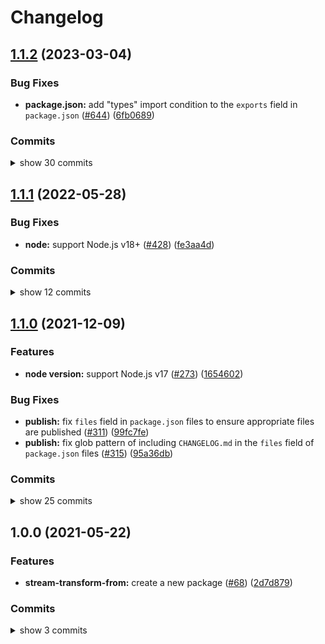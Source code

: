 # Changelog


## [1.1.2](https://www.github.com/sounisi5011/npm-packages/compare/stream-transform-from-v1.1.1...stream-transform-from-v1.1.2) (2023-03-04)

### Bug Fixes

* **package.json:** add "types" import condition to the `exports` field in `package.json` ([#644](https://www.github.com/sounisi5011/npm-packages/issues/644)) ([6fb0689](https://www.github.com/sounisi5011/npm-packages/commit/6fb0689f8640957f627df7ffccb155abfd593f16))

### Commits

<details><summary>show 30 commits</summary>

* [`85191ca`](https://www.github.com/sounisi5011/npm-packages/commit/85191ca52c0898cf6ba72bc4b80599a3f515fdf7) build(npm-scripts): introduce Turborepo ([#666](https://www.github.com/sounisi5011/npm-packages/issues/666))
* [`aabdf70`](https://www.github.com/sounisi5011/npm-packages/commit/aabdf70bc78b02199d53366c15d5c4e6c4c876d5) chore(deps): update dependency dprint-plugin-typescript to v0.80.2 ([#653](https://www.github.com/sounisi5011/npm-packages/issues/653))
* [`0024629`](https://www.github.com/sounisi5011/npm-packages/commit/0024629d84faec2ac7b5f581a118ce3d830bbb02) docs(readme): replace David DM badges with Libraries.io badges ([#649](https://www.github.com/sounisi5011/npm-packages/issues/649))
* [`6fb0689`](https://www.github.com/sounisi5011/npm-packages/commit/6fb0689f8640957f627df7ffccb155abfd593f16) fix(package.json): add "types" import condition to the `exports` field in `package.json` ([#644](https://www.github.com/sounisi5011/npm-packages/issues/644))
* [`f78b526`](https://www.github.com/sounisi5011/npm-packages/commit/f78b5266711ac5f8070c003ce537da1257e125bc) build(typescript): add `tsconfig.base-node14.json` - `tsconfig.json` file for Node.js 14 ([#642](https://www.github.com/sounisi5011/npm-packages/issues/642))
* [`079b825`](https://www.github.com/sounisi5011/npm-packages/commit/079b8254d88d0f7af273025ea9b1b2ee06e9811d) style(eslint): fix code format according to ESLint's `@typescript-eslint/no-confusing-void-expression` rules ([#627](https://www.github.com/sounisi5011/npm-packages/issues/627))
* [`631a50f`](https://www.github.com/sounisi5011/npm-packages/commit/631a50ff6aa637281c03099ab8ba4838944a14e9) chore(deps): update dev dependencies ([#626](https://www.github.com/sounisi5011/npm-packages/issues/626))
* [`44a1eab`](https://www.github.com/sounisi5011/npm-packages/commit/44a1eab4ef5bb7052a376b14803e023b419b227a) chore(./scripts/fix-changelog.mjs): change the repository URL in the commit list ([#591](https://www.github.com/sounisi5011/npm-packages/issues/591))
* [`1d26592`](https://www.github.com/sounisi5011/npm-packages/commit/1d265929217127f0dd21f09d5a2a3eb7967c1b13) chore(deps): update test packages ([#564](https://www.github.com/sounisi5011/npm-packages/issues/564))
* [`8d39bdd`](https://www.github.com/sounisi5011/npm-packages/commit/8d39bdd7c8df1d4acf2c9652f7a95c0052246b7b) chore(deps): update dependency @swc/core to v1.2.212 ([#562](https://www.github.com/sounisi5011/npm-packages/issues/562))
* [`9e9b917`](https://www.github.com/sounisi5011/npm-packages/commit/9e9b9170b512a83bbcf9c4de57359319ba72f4c6) chore(deps): update dependency @swc/core to v1.2.211 ([#551](https://www.github.com/sounisi5011/npm-packages/issues/551))
* [`4bfbfb9`](https://www.github.com/sounisi5011/npm-packages/commit/4bfbfb996bb1acefe66aa5a652230c4d49de2efe) chore(deps): update dependency @swc/core to v1.2.208 ([#524](https://www.github.com/sounisi5011/npm-packages/issues/524))
* [`158c865`](https://www.github.com/sounisi5011/npm-packages/commit/158c865805c5e873cfdfcd83ccd96962de77830b) chore(deps): update dependency tsd to v0.22.0 ([#534](https://www.github.com/sounisi5011/npm-packages/issues/534))
* [`77ee60f`](https://www.github.com/sounisi5011/npm-packages/commit/77ee60fbba23429fcdf3996a8c1b5f11b4fbd54f) chore(deps): update test packages ([#526](https://www.github.com/sounisi5011/npm-packages/issues/526))
* [`6737058`](https://www.github.com/sounisi5011/npm-packages/commit/67370582b97d3a178dbe9185978ccb09c9d6c45e) test(jest): migrate from `ts-jest` to `@swc/jest` ([#518](https://www.github.com/sounisi5011/npm-packages/issues/518))
* [`6e1ca6d`](https://www.github.com/sounisi5011/npm-packages/commit/6e1ca6d71973256a35c35ad3b84868e29c6963c2) chore: fix `scripts/fix-changelog.mjs` ([#514](https://www.github.com/sounisi5011/npm-packages/issues/514))
* [`996e8b8`](https://www.github.com/sounisi5011/npm-packages/commit/996e8b812a5cd95da32f908c94991276e1029017) ci(release): auto-fix `CHANGELOG.md` before release ([#513](https://www.github.com/sounisi5011/npm-packages/issues/513))
* [`344220f`](https://www.github.com/sounisi5011/npm-packages/commit/344220f16633470cb29afa13f6c17f4c19140121) chore(deps): update dependency @types/jest to v28.1.3 ([#506](https://www.github.com/sounisi5011/npm-packages/issues/506))
* [`233dff6`](https://www.github.com/sounisi5011/npm-packages/commit/233dff684d4c37ec9bc97cb3058ac881b21d07da) chore(deps): update dependency typescript to v4.7.4 ([#497](https://www.github.com/sounisi5011/npm-packages/issues/497))
* [`3518682`](https://www.github.com/sounisi5011/npm-packages/commit/3518682d5b74e1dde62023a1b8d809b602b654a1) chore(deps): update test packages ([#489](https://www.github.com/sounisi5011/npm-packages/issues/489))
* [`3f9ef6a`](https://www.github.com/sounisi5011/npm-packages/commit/3f9ef6ae64ec714aa2267f2b2ba0cbd2ba91c15f) chore(deps): update dependency tsd to v0.21.0 ([#487](https://www.github.com/sounisi5011/npm-packages/issues/487))
* [`497045f`](https://www.github.com/sounisi5011/npm-packages/commit/497045ff37e59697922cda9d13a5ab3862bb693a) chore: not using `@sounisi5011/run-if-supported` in workspace ([#490](https://www.github.com/sounisi5011/npm-packages/issues/490))
* [`d5e27f4`](https://www.github.com/sounisi5011/npm-packages/commit/d5e27f4621ab9e0cdec6725652c5e44291fd8449) chore(deps): update dependency @types/node to v12.20.55 ([#479](https://www.github.com/sounisi5011/npm-packages/issues/479))
* [`45a7048`](https://www.github.com/sounisi5011/npm-packages/commit/45a704829c6730597815411315e3cf69a0d55204) chore(deps): update dependency jest to v28.1.1 ([#476](https://www.github.com/sounisi5011/npm-packages/issues/476))
* [`36050e7`](https://www.github.com/sounisi5011/npm-packages/commit/36050e75f43a1ae07510b1457e3aca662a0f7959) chore(deps): update dependency @types/jest to v28.1.1 ([#470](https://www.github.com/sounisi5011/npm-packages/issues/470))
* [`8acee49`](https://www.github.com/sounisi5011/npm-packages/commit/8acee49cc87994fc89e70c69a1e3597fa16d32f6) chore(deps): update dependency typescript to v4.7.3 ([#466](https://www.github.com/sounisi5011/npm-packages/issues/466))
* [`8c787fa`](https://www.github.com/sounisi5011/npm-packages/commit/8c787fad5833ed47d4534b1f457d45308aebc1a8) chore(deps): update dependency ts-jest to v28.0.4 ([#458](https://www.github.com/sounisi5011/npm-packages/issues/458))
* [`6e0f615`](https://www.github.com/sounisi5011/npm-packages/commit/6e0f61590b7bd7e76af37e27deb2c60a3bab9a8a) chore(deps): update dependency @types/jest to v28 ([#460](https://www.github.com/sounisi5011/npm-packages/issues/460))
* [`d28396e`](https://www.github.com/sounisi5011/npm-packages/commit/d28396e5ab904f36ff62e34a7a39910e11f3c788) chore(deps): update dependency @types/node to v12.20.54 ([#455](https://www.github.com/sounisi5011/npm-packages/issues/455))
* [`7f4242a`](https://www.github.com/sounisi5011/npm-packages/commit/7f4242a4892c59f8d3ac0d483eb0b11910fa781e) test(eslint): disallow unused ESLint directive comments ([#448](https://www.github.com/sounisi5011/npm-packages/issues/448))

</details>


## [1.1.1](https://www.github.com/sounisi5011/npm-packages/compare/stream-transform-from-v1.1.0...stream-transform-from-v1.1.1) (2022-05-28)

### Bug Fixes

* **node:** support Node.js v18+ ([#428](https://www.github.com/sounisi5011/npm-packages/issues/428)) ([fe3aa4d](https://www.github.com/sounisi5011/npm-packages/commit/fe3aa4dc2b3830a3be20f979c79100298f4a8dc1))

### Commits

<details><summary>show 12 commits</summary>

* [`fe3aa4d`](https://www.github.com/sounisi5011/npm-packages/commit/fe3aa4dc2b3830a3be20f979c79100298f4a8dc1) fix(node): support Node.js v18+ ([#428](https://www.github.com/sounisi5011/npm-packages/issues/428))
* [`aa545ea`](https://www.github.com/sounisi5011/npm-packages/commit/aa545ea26f333c5fd2cbb0ad87a0bd4843754011) chore(deps): update test packages to v28 (major) ([#409](https://www.github.com/sounisi5011/npm-packages/issues/409))
* [`ad31b57`](https://www.github.com/sounisi5011/npm-packages/commit/ad31b578c35135d4ce27339e5508b0c348e0ad65) chore(deps): update dependency tsd to v0.20.0 ([#391](https://www.github.com/sounisi5011/npm-packages/issues/391))
* [`810a671`](https://www.github.com/sounisi5011/npm-packages/commit/810a67174b1b4b1a5da2b494a7b5672af8304aaa) chore(repo): support `exports` field in `package.json` ([#405](https://www.github.com/sounisi5011/npm-packages/issues/405))
* [`36f404d`](https://www.github.com/sounisi5011/npm-packages/commit/36f404d3cbc95a5f185b9bd950d3cd9bec43b4f1) chore(deps): update dependency typescript to v4.7.2 ([#394](https://www.github.com/sounisi5011/npm-packages/issues/394))
* [`2ac9051`](https://www.github.com/sounisi5011/npm-packages/commit/2ac90519a513eee5aa0512dc23c85d5d1d74c5e2) chore(deps): update dependency @types/node to v12.20.52 ([#376](https://www.github.com/sounisi5011/npm-packages/issues/376))
* [`70d79ca`](https://www.github.com/sounisi5011/npm-packages/commit/70d79ca740e38b1881099f65c29bdc1bc7e87c14) chore(deps): update test packages ([#375](https://www.github.com/sounisi5011/npm-packages/issues/375))
* [`8877bcc`](https://www.github.com/sounisi5011/npm-packages/commit/8877bcc0b8f753e7a9eea770cd40f571a2614efa) chore(deps): update test packages ([#345](https://www.github.com/sounisi5011/npm-packages/issues/345))
* [`534a5ca`](https://www.github.com/sounisi5011/npm-packages/commit/534a5cac91c8080b2fa757c44e40396159ae48bb) chore(deps): update dependency tsd to v0.19.1 ([#343](https://www.github.com/sounisi5011/npm-packages/issues/343))
* [`052d18e`](https://www.github.com/sounisi5011/npm-packages/commit/052d18e536dd21ee7105d4e3e96edd026591d7c8) chore(deps): update dependency @types/node to v12.20.41 ([#339](https://www.github.com/sounisi5011/npm-packages/issues/339))
* [`fae5414`](https://www.github.com/sounisi5011/npm-packages/commit/fae541487534c51fa7b8487ba89029355a8e0e06) chore(deps): update test packages ([#326](https://www.github.com/sounisi5011/npm-packages/issues/326))
* [`a3864e0`](https://www.github.com/sounisi5011/npm-packages/commit/a3864e00b975f1e7a33bc4e3f125b2686bb6f81e) chore(deps): update dependency typescript to v4.5.4 ([#324](https://www.github.com/sounisi5011/npm-packages/issues/324))

</details>


## [1.1.0](https://www.github.com/sounisi5011/npm-packages/compare/stream-transform-from-v1.0.0...stream-transform-from-v1.1.0) (2021-12-09)

### Features

* **node version:** support Node.js v17 ([#273](https://www.github.com/sounisi5011/npm-packages/issues/273)) ([1654602](https://www.github.com/sounisi5011/npm-packages/commit/1654602f39c434a9a72bb996a3dfd3d454c13e2f))

### Bug Fixes

* **publish:** fix `files` field in `package.json` files to ensure appropriate files are published ([#311](https://www.github.com/sounisi5011/npm-packages/issues/311)) ([99fc7fe](https://www.github.com/sounisi5011/npm-packages/commit/99fc7fe66eb180b7aeeaa10b60951b3767cbae3c))
* **publish:** fix glob pattern of including `CHANGELOG.md` in the `files` field of `package.json` files ([#315](https://www.github.com/sounisi5011/npm-packages/issues/315)) ([95a36db](https://www.github.com/sounisi5011/npm-packages/commit/95a36db45185784b37cdbf3843746b3e808d67b3))

### Commits

<details><summary>show 25 commits</summary>

* [`95a36db`](https://www.github.com/sounisi5011/npm-packages/commit/95a36db45185784b37cdbf3843746b3e808d67b3) fix(publish): fix glob pattern of including `CHANGELOG.md` in the `files` field of `package.json` files ([#315](https://www.github.com/sounisi5011/npm-packages/issues/315))
* [`99fc7fe`](https://www.github.com/sounisi5011/npm-packages/commit/99fc7fe66eb180b7aeeaa10b60951b3767cbae3c) fix(publish): fix `files` field in `package.json` files to ensure appropriate files are published ([#311](https://www.github.com/sounisi5011/npm-packages/issues/311))
* [`b84232b`](https://www.github.com/sounisi5011/npm-packages/commit/b84232b2183bc425ed7815ebd6f556b3f3c4e41d) chore(deps): update dependency ts-jest to v27.1.1 ([#307](https://www.github.com/sounisi5011/npm-packages/issues/307))
* [`82d8639`](https://www.github.com/sounisi5011/npm-packages/commit/82d8639c18fbd0c0a1d072ebf80bd802aa729933) chore(deps): update dependency ts-jest to v27.1.0 ([#302](https://www.github.com/sounisi5011/npm-packages/issues/302))
* [`2b6090c`](https://www.github.com/sounisi5011/npm-packages/commit/2b6090c91e9f4675bd9869dae0f3bcac9e4eb487) chore(deps): update dependency jest to v27.4.3 ([#284](https://www.github.com/sounisi5011/npm-packages/issues/284))
* [`573d015`](https://www.github.com/sounisi5011/npm-packages/commit/573d0159f0e87f7120e0ce8ce0d192521caa5d0b) chore(stream-transform-from): enable the `exactOptionalPropertyTypes` option ([#281](https://www.github.com/sounisi5011/npm-packages/issues/281))
* [`1654602`](https://www.github.com/sounisi5011/npm-packages/commit/1654602f39c434a9a72bb996a3dfd3d454c13e2f) feat(node version): support Node.js v17 ([#273](https://www.github.com/sounisi5011/npm-packages/issues/273))
* [`bd56af3`](https://www.github.com/sounisi5011/npm-packages/commit/bd56af30d33a7aaeffd904c4101518da819f7ef8) chore(deps): update dependency typescript to v4.5.2 ([#267](https://www.github.com/sounisi5011/npm-packages/issues/267))
* [`16d5207`](https://www.github.com/sounisi5011/npm-packages/commit/16d5207ba89be394dafb4160d6b69892152ec687) chore(deps): update dependency tsd to v0.19.0 ([#268](https://www.github.com/sounisi5011/npm-packages/issues/268))
* [`13c58d0`](https://www.github.com/sounisi5011/npm-packages/commit/13c58d0cfc891160e679890edb894c252ffdfbc9) chore(deps): update dependency @types/jest to v27.0.3 ([#269](https://www.github.com/sounisi5011/npm-packages/issues/269))
* [`3d30444`](https://www.github.com/sounisi5011/npm-packages/commit/3d30444c7e8ee0b592fd3e52f73bfd2e83410313) chore(deps): update dependency typescript to v4.4.4 ([#234](https://www.github.com/sounisi5011/npm-packages/issues/234))
* [`e3ce2bd`](https://www.github.com/sounisi5011/npm-packages/commit/e3ce2bd730155e4bd900a88e0749d009fc35206a) chore(deps): update dependency tsd to v0.18.0 ([#232](https://www.github.com/sounisi5011/npm-packages/issues/232))
* [`81728c6`](https://www.github.com/sounisi5011/npm-packages/commit/81728c6ac330ef8ff70c172cc38ff384c94de9d1) chore(deps): update dependency @types/jest to v27 ([#216](https://www.github.com/sounisi5011/npm-packages/issues/216))
* [`05a3468`](https://www.github.com/sounisi5011/npm-packages/commit/05a3468ddf952a43efa9e7bc5380dac66a521efa) chore(deps): update test packages ([#210](https://www.github.com/sounisi5011/npm-packages/issues/210))
* [`cfc9a3f`](https://www.github.com/sounisi5011/npm-packages/commit/cfc9a3f8500d8bc982613f3cd4e8181de49f3287) build(npm-scripts): use ultra-runner to enable caching in builds ([#202](https://www.github.com/sounisi5011/npm-packages/issues/202))
* [`204a644`](https://www.github.com/sounisi5011/npm-packages/commit/204a644ee8890b47abc35b85de745018a4f64e70) chore(deps): update dependency @types/jest to v26.0.24 ([#195](https://www.github.com/sounisi5011/npm-packages/issues/195))
* [`e35e937`](https://www.github.com/sounisi5011/npm-packages/commit/e35e9373a30e46bd14085038ce6684d630ac583a) chore(deps): move the dependencies defined in the project root to within each submodule ([#200](https://www.github.com/sounisi5011/npm-packages/issues/200))
* [`ab068c2`](https://www.github.com/sounisi5011/npm-packages/commit/ab068c217badd8cedb416e982e9d8c52eb894620) chore(deps): change the version range of @sounisi5011/run-if-supported package to `workspace:` range protocol ([#171](https://www.github.com/sounisi5011/npm-packages/issues/171))
* [`ef0b0a2`](https://www.github.com/sounisi5011/npm-packages/commit/ef0b0a24a5170e1e69284581b3edf0cd107e0a97) chore(deps): update dependency tsd to v0.17.0 ([#125](https://www.github.com/sounisi5011/npm-packages/issues/125))
* [`d9ae618`](https://www.github.com/sounisi5011/npm-packages/commit/d9ae6185db87f2e0fa220e40354d566246debe95) chore(deps): update dependency @sounisi5011/run-if-supported to v1.0.1 ([#115](https://www.github.com/sounisi5011/npm-packages/issues/115))
* [`8fc1154`](https://www.github.com/sounisi5011/npm-packages/commit/8fc11548302ad7daf688ec4e325740b5994f2846) chore(deps): update dependency tsd to v0.16.0 ([#111](https://www.github.com/sounisi5011/npm-packages/issues/111))
* [`64c608b`](https://www.github.com/sounisi5011/npm-packages/commit/64c608b59aea94e996e0fbfd0e541e9249d44900) ci(publish): auto convert `README.md` when publishing ([#107](https://www.github.com/sounisi5011/npm-packages/issues/107))
* [`b39315f`](https://www.github.com/sounisi5011/npm-packages/commit/b39315f28efc88512966411183c890ceff3ee6cc) docs: auto update badges included in `README.md` ([#106](https://www.github.com/sounisi5011/npm-packages/issues/106))
* [`f6ac3e1`](https://www.github.com/sounisi5011/npm-packages/commit/f6ac3e1814a68f7490d6920b2ea23edc2a5cfe93) chore: remove `@sounisi5011/scripts--run-if-supported-node` ([#85](https://www.github.com/sounisi5011/npm-packages/issues/85))
* [`f928a93`](https://www.github.com/sounisi5011/npm-packages/commit/f928a93071e1b1ff92e04a5d317e9e87a8cd3044) docs(stream-transform-from): add keywords to `package.json` ([#77](https://www.github.com/sounisi5011/npm-packages/issues/77))

</details>


## 1.0.0 (2021-05-22)

### Features

* **stream-transform-from:** create a new package ([#68](https://www.github.com/sounisi5011/npm-packages/issues/68)) ([2d7d879](https://www.github.com/sounisi5011/npm-packages/commit/2d7d87958cb794181cc065a9ddb676a7a685c251))

### Commits

<details><summary>show 3 commits</summary>

* [`7230e4e`](https://github.com/sounisi5011/npm-packages/commit/7230e4e19cea6ab922eb306fc0e58d6a8f1be4ff) chore(deps): update eslint packages ([#69](https://github.com/sounisi5011/npm-packages/issues/69))
* [`d73b305`](https://github.com/sounisi5011/npm-packages/commit/d73b3059afe08a1b2d63cb89eef312e58e53b3f7) chore(deps): pin dependency @types/node to 15.6.0 ([#71](https://github.com/sounisi5011/npm-packages/issues/71))
* [`2d7d879`](https://github.com/sounisi5011/npm-packages/commit/2d7d87958cb794181cc065a9ddb676a7a685c251) feat(stream-transform-from): create a new package ([#68](https://github.com/sounisi5011/npm-packages/issues/68))

</details>